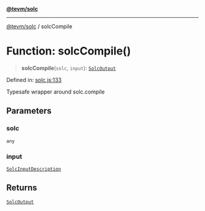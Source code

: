 [**@tevm/solc**](../README.md)

***

[@tevm/solc](../globals.md) / solcCompile

# Function: solcCompile()

> **solcCompile**(`solc`, `input`): [`SolcOutput`](../type-aliases/SolcOutput.md)

Defined in: [solc.js:133](https://github.com/evmts/tevm-monorepo/blob/main/bundler-packages/solc/src/solc.js#L133)

Typesafe wrapper around solc.compile

## Parameters

### solc

`any`

### input

[`SolcInputDescription`](../type-aliases/SolcInputDescription.md)

## Returns

[`SolcOutput`](../type-aliases/SolcOutput.md)
